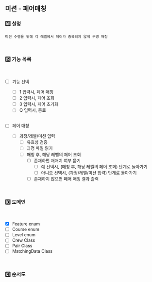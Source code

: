 ## 미션 - 페어매칭

### 1️⃣ 설명

    미션 수행을 위해 각 레벨에서 페어가 중복되지 않게 두명 매칭

<br>

### 2️⃣ 기능 목록
<br>

- [ ] 기능 선택
  - [ ] 1 입력시, 페어 매칭
  - [ ] 2 입력시, 페어 조회
  - [ ] 3 입력시, 페어 초기화
  - [ ] Q 입력시, 종료
  
  <br>
  
- [ ] 페어 매칭
  - [ ] 과정/레벨/미션 입력
    - [ ] 유효성 검증
    - [ ] 과정 파일 읽기
    - [ ] 매칭 후, 해당 레벨의 페어 조회
      - [ ] 존재하면 재매치 여부 묻기 
        - [ ] 예 선택시, (매칭 후, 해당 레벨의 페어 조회) 단계로 돌아가기
        - [ ] 아니오 선택시, (과정/레벨/미션 입력) 단계로 돌아가기
      - [ ] 존재하지 않으면 페어 매칭 결과 출력

<br>

### 3️⃣ 도메인
<br>

- [x] Feature enum
- [ ] Course enum
- [ ] Level enum
- [ ] Crew Class
- [ ] Pair Class
- [ ] MatchingData Class

<br>

### 4️⃣ 순서도
<br>

